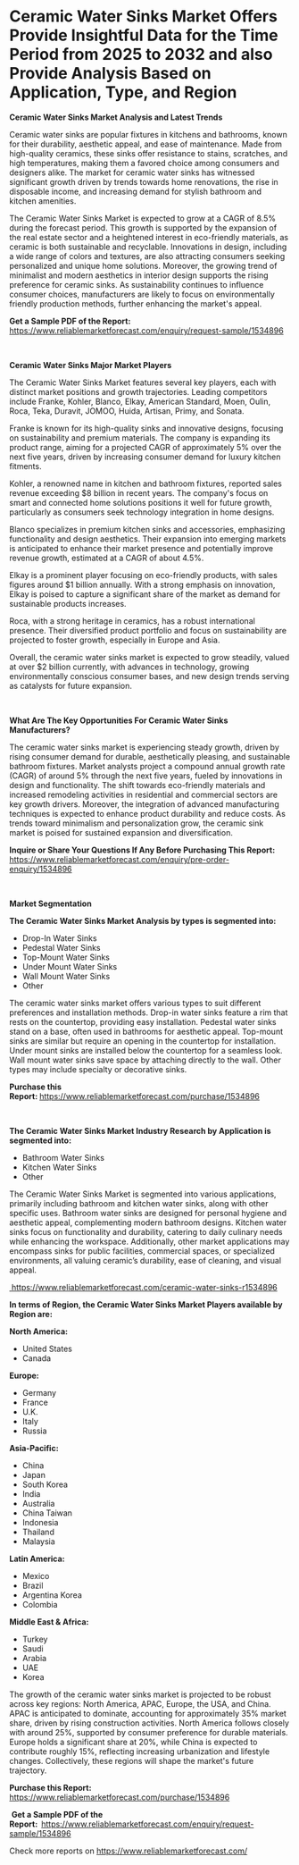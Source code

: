 <p><h1>Ceramic Water Sinks Market Offers Provide Insightful Data for the Time Period from 2025 to 2032 and also Provide Analysis Based on Application, Type, and Region</h1></p><p><strong>Ceramic Water Sinks Market Analysis and Latest Trends</strong></p>
<p><p>Ceramic water sinks are popular fixtures in kitchens and bathrooms, known for their durability, aesthetic appeal, and ease of maintenance. Made from high-quality ceramics, these sinks offer resistance to stains, scratches, and high temperatures, making them a favored choice among consumers and designers alike. The market for ceramic water sinks has witnessed significant growth driven by trends towards home renovations, the rise in disposable income, and increasing demand for stylish bathroom and kitchen amenities.</p><p>The Ceramic Water Sinks Market is expected to grow at a CAGR of 8.5% during the forecast period. This growth is supported by the expansion of the real estate sector and a heightened interest in eco-friendly materials, as ceramic is both sustainable and recyclable. Innovations in design, including a wide range of colors and textures, are also attracting consumers seeking personalized and unique home solutions. Moreover, the growing trend of minimalist and modern aesthetics in interior design supports the rising preference for ceramic sinks. As sustainability continues to influence consumer choices, manufacturers are likely to focus on environmentally friendly production methods, further enhancing the market's appeal.</p></p>
<p><strong>Get a Sample PDF of the Report:&nbsp;</strong> <a href="https://www.reliablemarketforecast.com/enquiry/request-sample/1534896?utm_campaign=2293&utm_medium=2&utm_source=Github&utm_content=ia&utm_term=09022025&utm_id=ceramic-water-sinks">https://www.reliablemarketforecast.com/enquiry/request-sample/1534896</a></p>
<p>&nbsp;</p>
<p><strong>Ceramic Water Sinks Major Market Players</strong></p>
<p><p>The Ceramic Water Sinks Market features several key players, each with distinct market positions and growth trajectories. Leading competitors include Franke, Kohler, Blanco, Elkay, American Standard, Moen, Oulin, Roca, Teka, Duravit, JOMOO, Huida, Artisan, Primy, and Sonata.</p><p>Franke is known for its high-quality sinks and innovative designs, focusing on sustainability and premium materials. The company is expanding its product range, aiming for a projected CAGR of approximately 5% over the next five years, driven by increasing consumer demand for luxury kitchen fitments.</p><p>Kohler, a renowned name in kitchen and bathroom fixtures, reported sales revenue exceeding $8 billion in recent years. The company's focus on smart and connected home solutions positions it well for future growth, particularly as consumers seek technology integration in home designs.</p><p>Blanco specializes in premium kitchen sinks and accessories, emphasizing functionality and design aesthetics. Their expansion into emerging markets is anticipated to enhance their market presence and potentially improve revenue growth, estimated at a CAGR of about 4.5%.</p><p>Elkay is a prominent player focusing on eco-friendly products, with sales figures around $1 billion annually. With a strong emphasis on innovation, Elkay is poised to capture a significant share of the market as demand for sustainable products increases.</p><p>Roca, with a strong heritage in ceramics, has a robust international presence. Their diversified product portfolio and focus on sustainability are projected to foster growth, especially in Europe and Asia.</p><p>Overall, the ceramic water sinks market is expected to grow steadily, valued at over $2 billion currently, with advances in technology, growing environmentally conscious consumer bases, and new design trends serving as catalysts for future expansion.</p></p>
<p>&nbsp;</p>
<p><strong>What Are The Key Opportunities For Ceramic Water Sinks Manufacturers?</strong></p>
<p><p>The ceramic water sinks market is experiencing steady growth, driven by rising consumer demand for durable, aesthetically pleasing, and sustainable bathroom fixtures. Market analysts project a compound annual growth rate (CAGR) of around 5% through the next five years, fueled by innovations in design and functionality. The shift towards eco-friendly materials and increased remodeling activities in residential and commercial sectors are key growth drivers. Moreover, the integration of advanced manufacturing techniques is expected to enhance product durability and reduce costs. As trends toward minimalism and personalization grow, the ceramic sink market is poised for sustained expansion and diversification.</p></p>
<p><strong>Inquire or Share Your Questions If Any Before Purchasing This Report:</strong> <a href="https://www.reliablemarketforecast.com/enquiry/pre-order-enquiry/1534896?utm_campaign=2293&utm_medium=2&utm_source=Github&utm_content=ia&utm_term=09022025&utm_id=ceramic-water-sinks">https://www.reliablemarketforecast.com/enquiry/pre-order-enquiry/1534896</a></p>
<p>&nbsp;</p>
<p><strong>Market Segmentation</strong></p>
<p><strong>The Ceramic Water Sinks Market Analysis by types is segmented into:</strong></p>
<p><ul><li>Drop-In Water Sinks</li><li>Pedestal Water Sinks</li><li>Top-Mount Water Sinks</li><li>Under Mount Water Sinks</li><li>Wall Mount Water Sinks</li><li>Other</li></ul></p>
<p><p>The ceramic water sinks market offers various types to suit different preferences and installation methods. Drop-in water sinks feature a rim that rests on the countertop, providing easy installation. Pedestal water sinks stand on a base, often used in bathrooms for aesthetic appeal. Top-mount sinks are similar but require an opening in the countertop for installation. Under mount sinks are installed below the countertop for a seamless look. Wall mount water sinks save space by attaching directly to the wall. Other types may include specialty or decorative sinks.</p></p>
<p><strong>Purchase this Report:&nbsp;</strong><a href="https://www.reliablemarketforecast.com/purchase/1534896?utm_campaign=2293&utm_medium=2&utm_source=Github&utm_content=ia&utm_term=09022025&utm_id=ceramic-water-sinks">https://www.reliablemarketforecast.com/purchase/1534896</a></p>
<p>&nbsp;</p>
<p><strong>The Ceramic Water Sinks Market Industry Research by Application is segmented into:</strong></p>
<p><ul><li>Bathroom Water Sinks</li><li>Kitchen Water Sinks</li><li>Other</li></ul></p>
<p><p>The Ceramic Water Sinks Market is segmented into various applications, primarily including bathroom and kitchen water sinks, along with other specific uses. Bathroom water sinks are designed for personal hygiene and aesthetic appeal, complementing modern bathroom designs. Kitchen water sinks focus on functionality and durability, catering to daily culinary needs while enhancing the workspace. Additionally, other market applications may encompass sinks for public facilities, commercial spaces, or specialized environments, all valuing ceramic’s durability, ease of cleaning, and visual appeal.</p></p>
<p><a href="https://www.reliablemarketforecast.com/ceramic-water-sinks-r1534896?utm_campaign=2293&utm_medium=2&utm_source=Github&utm_content=ia&utm_term=09022025&utm_id=ceramic-water-sinks">&nbsp;https://www.reliablemarketforecast.com/ceramic-water-sinks-r1534896</a></p>
<p><strong>In terms of Region, the Ceramic Water Sinks Market Players available by Region are:</strong></p>
<p>
    <p> <strong> North America: </strong>
        <ul>
            <li>United States</li>
            <li>Canada</li>
        </ul>
        </p> 
    <p> <strong> Europe: </strong>
        <ul>
            <li>Germany</li>
            <li>France</li>
            <li>U.K.</li>
            <li>Italy</li>
            <li>Russia</li>
        </ul>
        </p> 
    <p> <strong> Asia-Pacific: </strong>
        <ul>
            <li>China</li>
            <li>Japan</li>
            <li>South Korea</li>
            <li>India</li>
            <li>Australia</li>
            <li>China Taiwan</li>
            <li>Indonesia</li>
            <li>Thailand</li>
            <li>Malaysia</li>
        </ul>
        </p> 
    <p> <strong> Latin America: </strong>
        <ul>
            <li>Mexico</li>
            <li>Brazil</li>
            <li>Argentina Korea</li>
            <li>Colombia</li>
        </ul>
        </p> 
    <p> <strong> Middle East & Africa: </strong>
        <ul>
            <li>Turkey</li>
            <li>Saudi</li>
            <li>Arabia</li>
            <li>UAE</li>
            <li>Korea</li>
        </ul>
    </p>
    </p>
<p><p>The growth of the ceramic water sinks market is projected to be robust across key regions: North America, APAC, Europe, the USA, and China. APAC is anticipated to dominate, accounting for approximately 35% market share, driven by rising construction activities. North America follows closely with around 25%, supported by consumer preference for durable materials. Europe holds a significant share at 20%, while China is expected to contribute roughly 15%, reflecting increasing urbanization and lifestyle changes. Collectively, these regions will shape the market's future trajectory.</p></p>
<p><strong>Purchase this Report: </strong><a href="https://www.reliablemarketforecast.com/purchase/1534896?utm_campaign=2293&utm_medium=2&utm_source=Github&utm_content=ia&utm_term=09022025&utm_id=ceramic-water-sinks">https://www.reliablemarketforecast.com/purchase/1534896</a></p>
<p>&nbsp;<strong>Get a Sample PDF of the Report:&nbsp;&nbsp;</strong><a href="https://www.reliablemarketforecast.com/enquiry/request-sample/1534896?utm_campaign=2293&utm_medium=2&utm_source=Github&utm_content=ia&utm_term=09022025&utm_id=ceramic-water-sinks">https://www.reliablemarketforecast.com/enquiry/request-sample/1534896</a></p>
<p><strong></strong></p>
<p>Check more reports on <a href="https://www.reliablemarketforecast.com/?utm_campaign=2293&utm_medium=2&utm_source=Github&utm_content=ia&utm_term=09022025&utm_id=ceramic-water-sinks">https://www.reliablemarketforecast.com/</a></p>